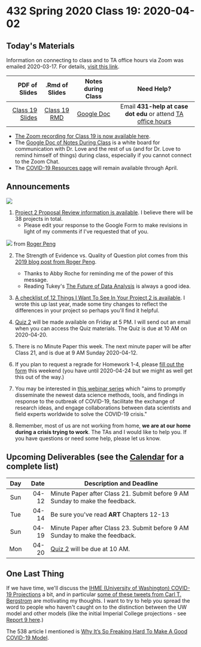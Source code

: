 # 432 Spring 2020 Class 19: 2020-04-02

## Today's Materials

Information on connecting to class and to TA office hours via Zoom was emailed 2020-03-17. For details, [visit this link](https://github.com/THOMASELOVE/2020-432/blob/master/zoom.md). 

PDF of Slides | .Rmd of Slides | Notes during Class | Need Help? 
------------: | :------------------: | :---------------------------: | :------------------------:
[Class 19 Slides](https://github.com/THOMASELOVE/2020-432/blob/master/classes/class19/432_2020_slides19.pdf) | [Class 19 RMD](https://github.com/THOMASELOVE/2020-432/blob/master/classes/class19/432_2020_slides19.Rmd) | [Google Doc](https://docs.google.com/document/d/1VpnXK654mVLJKMnbxMyhvLSEaOwyZhO2itaMf1a3N4U/edit?usp=sharing) | Email **431-help at case dot edu** or attend [TA office hours](https://github.com/THOMASELOVE/2020-432/blob/master/calendar.md#ta-office-hours)

- [The Zoom recording for Class 19 is now available here](https://cwru.zoom.us/rec/share/-5MpNe_gzkZIS4XRykucSI8mHYXlX6a81XNKqPMFxB5dVOvn63M5tAXNFel53OfI?startTime=1585846903000).
- The [Google Doc of Notes During Class](https://docs.google.com/document/d/1VpnXK654mVLJKMnbxMyhvLSEaOwyZhO2itaMf1a3N4U/edit?usp=sharing) is a white board for communication with Dr. Love and the rest of us (and for Dr. Love to remind himself of things) during class, especially if you cannot connect to the Zoom Chat.
- The [COVID-19 Resources page](https://github.com/THOMASELOVE/2020-432/blob/master/covid19resources.md) will remain available through April.

## Announcements

![](https://github.com/THOMASELOVE/2020-432/blob/master/classes/class19/figures/rq.png)

1. [Project 2 Proposal Review information is available](https://github.com/THOMASELOVE/2020-432/blob/master/projects/project2/proposals/review.md). I believe there will be 38 projects in total.
    - Please edit your response to the Google Form to make revisions in light of my comments if I've requested that of you.

![](https://github.com/THOMASELOVE/2020-432/blob/master/classes/class19/figures/peng_2019-04-17.png) from [Roger Peng](https://simplystatistics.org/2019/04/17/tukey-design-thinking-and-better-questions/)

2. The Strength of Evidence vs. Quality of Question plot comes from this [2019 blog post from Roger Peng](https://simplystatistics.org/2019/04/17/tukey-design-thinking-and-better-questions/). 
    - Thanks to Abby Roche for reminding me of the power of this message. 
    - Reading Tukey's [The Future of Data Analysis](https://projecteuclid.org/euclid.aoms/1177704711) is always a good idea.

3. [A checklist of 12 Things I Want To See In Your Project 2 is available](https://github.com/THOMASELOVE/2020-432/blob/master/projects/project2/README.md#new-advice-is-there-anything-specific-you-want-to-see-in-project-2). I wrote this up last year, made some tiny changes to reflect the differences in your project so perhaps you'll find it helpful.

4. [Quiz 2](https://github.com/THOMASELOVE/2020-432/tree/master/quizzes/quiz2) will be made available on Friday at 5 PM. I will send out an email when you can access the Quiz materials. The Quiz is due at 10 AM on 2020-04-20.

5. There is no Minute Paper this week. The next minute paper will be after Class 21, and is due at 9 AM Sunday 2020-04-12. 

6. If you plan to request a regrade for Homework 1-4, please [fill out the form](http://bit.ly/432-2020-homework-regrade-requests) this weekend (you have until 2020-04-24 but we might as well get this out of the way.)

7. You may be interested in [this webinar series](https://statds.org/events/webinar_dsa2020/index.html) which "aims to promptly
disseminate the newest data science methods, tools, and findings in response to the outbreak of COVID-19, facilitate the exchange of
research ideas, and engage collaborations between data scientists and field experts worldwide to solve the COVID-19 crisis."

8. Remember, most of us are not working from home, **we are at our home during a crisis trying to work**. The TAs and I would like to help you. If you have questions or need some help, please let us know.

## Upcoming Deliverables (see the [Calendar](https://github.com/THOMASELOVE/2020-432/blob/master/calendar.md) for a complete list)

Day | Date  | Description and Deadline
:--: | ----: | ----------------------------------------------------------------------------------------------
Sun | 04-12 | Minute Paper after Class 21. Submit before 9 AM Sunday to make the feedback.
Tue | 04-14 | Be sure you've read **ART** Chapters 12-13
Sun | 04-19 | Minute Paper after Class 23. Submit before 9 AM Sunday to make the feedback.
Mon | 04-20 | [Quiz 2](https://github.com/THOMASELOVE/2020-432/tree/master/quizzes/quiz2) will be due at 10 AM.


## One Last Thing

If we have time, we'll discuss the [IHME (University of Washington) COVID-19 Projections](https://covid19.healthdata.org/projections) a bit, and in particular [some of these tweets from Carl T. Bergstrom](https://twitter.com/CT_Bergstrom/status/1244815009303023616?s=20) are motivating my thoughts. I want to try to help you spread the word to people who haven't caught on to the distinction between the UW model and other models (like the initial Imperial College projections - see [Report 9 here](https://www.imperial.ac.uk/mrc-global-infectious-disease-analysis/covid-19/).)

The 538 article I mentioned is [Why It’s So Freaking Hard To Make A Good COVID-19 Model](https://fivethirtyeight.com/features/why-its-so-freaking-hard-to-make-a-good-covid-19-model/).
